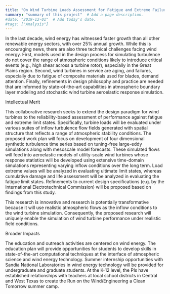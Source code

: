 ```yaml
---
title: "On Wind Turbine Loads Assessment for Fatigue and Extreme Failure Limit States in Contrasting Atmospheric Stability Conditions"  # Add a page title.
summary: "summary of this project"  # Add a page description.
#date: "2019-12-01"  # Add today's date.
#tags: ["Analysis"]
---
```

In the last decade, wind energy has witnessed faster growth than all other renewable energy sectors, with over 25% annual growth. While this is encouraging news, there are also three technical challenges facing wind energy. First, models used in the design process for simulating turbulence do not cover the range of atmospheric conditions likely to introduce critical events (e.g., high shear across a turbine rotor), especially in the Great Plains region. Second, wind turbines in service are aging, and failures, especially due to fatigue of composite materials used for blades, demand attention. Finally, refinements in design philosophy and practice are needed that are informed by state-of-the-art capabilities in atmospheric boundary layer modeling and stochastic wind turbine aeroelastic response simulation.

Intellectual Merit

This collaborative research seeks to extend the design paradigm for wind turbines to the reliability-based assessment of performance against fatigue and extreme limit states. Specifically, turbine loads will be evaluated under various suites of inflow turbulence flow fields generated with spatial structure that reflects a range of atmospheric stability conditions. The proposed work plan will focus on development of four dimensional synthetic turbulence time series based on tuning-free large-eddy simulations along with mesoscale model forecasts. These simulated flows will feed into aeroelastic models of utility-scale wind turbines whose response statistics will be developed using extensive time-domain simulations representing varying inflow conditions over the long term. Load extreme values will be analyzed in evaluating ultimate limit states, whereas cumulative damage and life assessment will be analyzed in evaluating the fatigue limit states. Refinements to current design specifications (e.g. by the International Electrotechnical Commission) will be proposed based on findings from this study.

This research is innovative and research is potentially transformative because it will use realistic atmospheric flows as the inflow conditions to the wind turbine simulation. Consequently, the proposed research will uniquely enable the simulation of wind turbine performance under realistic field conditions.

Broader Impacts

The education and outreach activities are centered on wind energy. The education plan will provide opportunities for students to develop skills in state-of-the-art computational techniques at the interface of atmospheric science and wind energy technology. Summer internship opportunities with Sandia National Laboratories in wind energy technology will be provided for undergraduate and graduate students. At the K-12 level, the PIs have established relationships with teachers at local school districts in Central and West Texas to create the Run on the Wind/Engineering a Clean Tomorrow summer camp.